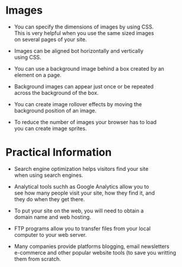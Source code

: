 # Images  
- You can specify the dimensions of images by using CSS.  
This is very helpful when you use the same sized images  
on several pages of your site.  

- Images can be aligned bot horizontally and vertically  
using CSS.  

- You can use a background image behind a box created by an  
element on a page.  

- Background images can appear just once or be repeated  
across the background of the box.  

- You can create image rollover effects by moving the  
background position of an image.  

- To reduce the number of images your browser has to load  
you can create image sprites.  

# Practical Information  

- Search engine optimization helps visitors find your site  
when using search engines.  

- Analytical tools suchh as Google Analytics allow you to  
see how many people visit your site, how they find it, and  
they do when they get there.  

- To put your site on the web, you will need to obtain a  
domain name and web hosting.  

- FTP programs allow you to transfer files from your local  
computer to your web server.  

- Many companies provide platforms blogging, email newsletters  
e-commerce and other popular website tools (to save you writting  
them from scratch.  

